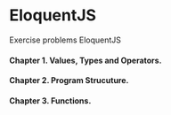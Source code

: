 # EloquentJS
Exercise problems EloquentJS 

#### Chapter 1. Values, Types and Operators. 
#### Chapter 2. Program Strucuture.  
#### Chapter 3. Functions.  

